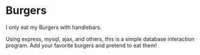 # Burgers

I only eat my Burgers with handlebars.

Using express, mysql, ajax, and others, this is a simple database interaction program. Add your favorite burgers and pretend to eat them!